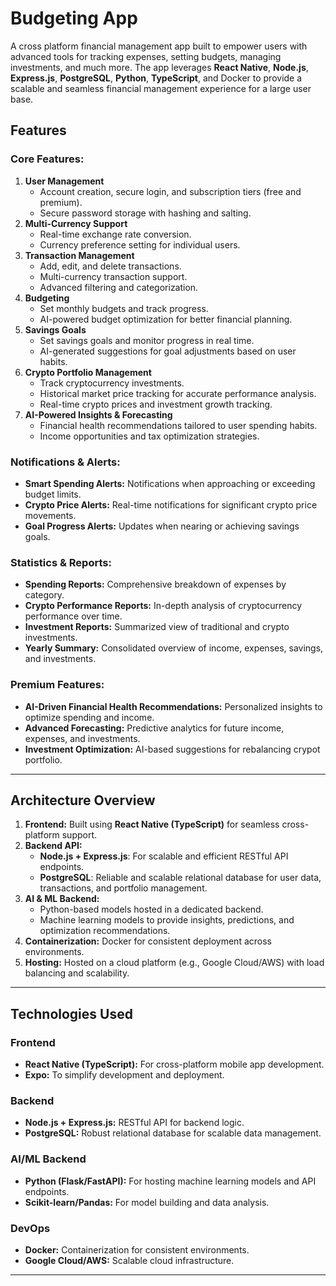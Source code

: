 # Budgeting App

A cross platform financial management app built to empower users with advanced tools for tracking expenses, setting budgets, managing investments, and much more. The app leverages **React Native**, **Node.js**, **Express.js**, **PostgreSQL**, **Python**, **TypeScript**, and Docker to provide a scalable and seamless financial management experience for a large user base.

## Features

### Core Features:
1. **User Management**
   - Account creation, secure login, and subscription tiers (free and premium).
   - Secure password storage with hashing and salting.
2. **Multi-Currency Support**
   - Real-time exchange rate conversion.
   - Currency preference setting for individual users.
3. **Transaction Management**
   - Add, edit, and delete transactions.
   - Multi-currency transaction support.
   - Advanced filtering and categorization.
4. **Budgeting**
   - Set monthly budgets and track progress.
   - AI-powered budget optimization for better financial planning.
5. **Savings Goals**
   - Set savings goals and monitor progress in real time.
   - AI-generated suggestions for goal adjustments based on user habits.
6. **Crypto Portfolio Management**
   - Track cryptocurrency investments.
   - Historical market price tracking for accurate performance analysis.
   - Real-time crypto prices and investment growth tracking.
7. **AI-Powered Insights & Forecasting**
   - Financial health recommendations tailored to user spending habits.
   - Income opportunities and tax optimization strategies.

### Notifications & Alerts:
- **Smart Spending Alerts:** Notifications when approaching or exceeding budget limits.
- **Crypto Price Alerts:** Real-time notifications for significant crypto price movements.
- **Goal Progress Alerts:** Updates when nearing or achieving savings goals.

### Statistics & Reports:
- **Spending Reports:** Comprehensive breakdown of expenses by category.
- **Crypto Performance Reports:** In-depth analysis of cryptocurrency performance over time.
- **Investment Reports:** Summarized view of traditional and crypto investments.
- **Yearly Summary:** Consolidated overview of income, expenses, savings, and investments.

### Premium Features:
- **AI-Driven Financial Health Recommendations:** Personalized insights to optimize spending and income.
- **Advanced Forecasting:** Predictive analytics for future income, expenses, and investments.
- **Investment Optimization:** AI-based suggestions for rebalancing crypot portfolio.
---

## Architecture Overview

1. **Frontend:** Built using **React Native (TypeScript)** for seamless cross-platform support.
2. **Backend API:**
   - **Node.js + Express.js**: For scalable and efficient RESTful API endpoints.
   - **PostgreSQL**: Reliable and scalable relational database for user data, transactions, and portfolio management.
3. **AI & ML Backend:**
   - Python-based models hosted in a dedicated backend.
   - Machine learning models to provide insights, predictions, and optimization recommendations.
4. **Containerization:** Docker for consistent deployment across environments.
5. **Hosting:** Hosted on a cloud platform (e.g., Google Cloud/AWS) with load balancing and scalability.

---

## Technologies Used

### Frontend
- **React Native (TypeScript):** For cross-platform mobile app development.
- **Expo:** To simplify development and deployment.

### Backend
- **Node.js + Express.js:** RESTful API for backend logic.
- **PostgreSQL:** Robust relational database for scalable data management.

### AI/ML Backend
- **Python (Flask/FastAPI):** For hosting machine learning models and API endpoints.
- **Scikit-learn/Pandas:** For model building and data analysis.

### DevOps
- **Docker:** Containerization for consistent environments.
- **Google Cloud/AWS:** Scalable cloud infrastructure.

---
